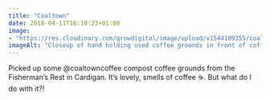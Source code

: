 ```yaml
---
title: "Coaltown"
date: 2018-04-11T16:10:23+01:00
image: 
- "https://res.cloudinary.com/growdigital/image/upload/v1544109355/coaltown-coffee-grounds-40676031894.jpg"
imageAlt: "Closeup of hand holding used coffee grounds in front of coffee bag"
---
```


Picked up some @coaltowncoffee compost coffee grounds from the Fisherman’s Rest in Cardigan. It’s lovely, smells of coffee ☕. But what do I do with it?!
